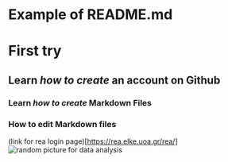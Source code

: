 # Example of README.md
# First try
## Learn *how to create* an account on Github
### Learn *how to create* Markdown Files
### How to edit Markdown files 
(link for rea login page)[https://rea.elke.uoa.gr/rea/]
![random picture for data analysis](https://d1jnx9ba8s6j9r.cloudfront.net/blog/wp-content/uploads/2018/12/da1-1.png)
